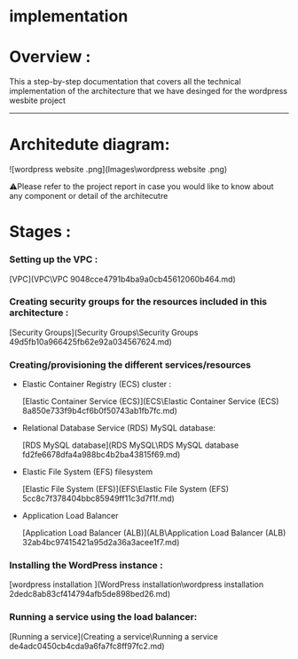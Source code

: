 # implementation

# Overview :

This a step-by-step documentation that covers all the technical implementation of the architecture that we have desinged for the wordpress wesbite project 

---

# Architedute diagram:

![wordpress website .png](Images\wordpress website .png)

⚠️Please refer to the project report in case you would like to know about any component or detail of the architecutre 

# Stages :

### Setting up the VPC  :

[VPC](VPC\VPC 9048cce4791b4ba9a0cb45612060b464.md)

### Creating security groups for the resources included in this architecture :

[Security Groups](Security Groups\Security Groups 49d5fb10a966425fb62e92a034567624.md)

### Creating/provisioning the different services/resources

- Elastic Container Registry (ECS) cluster :
    
    [Elastic Container Service (ECS)](ECS\Elastic Container Service (ECS) 8a850e733f9b4cf6b0f50743ab1fb7fc.md)
    
- Relational Database Service (RDS) MySQL database:
    
    [RDS MySQL database](RDS MySQL\RDS MySQL database fd2fe6678dfa4a988bc4b2ba43815f69.md)
    
- Elastic File System (EFS) filesystem
    
    [Elastic File System (EFS)](EFS\Elastic File System (EFS) 5cc8c7f378404bbc85949ff11c3d7f1f.md)
    
- Application Load Balancer
    
    [Application Load Balancer (ALB)](ALB\Application Load Balancer (ALB) 32ab4bc97415421a95d2a36a3acee1f7.md)
    

### Installing the WordPress instance :

[wordpress installation ](WordPress installation\wordpress installation 2dedc8ab83cf414794afb5de898bed26.md)

### Running a service using the load balancer:

[Running a service](Creating a service\Running a service de4adc0450cb4cda9a6fa7fc8ff97fc2.md)